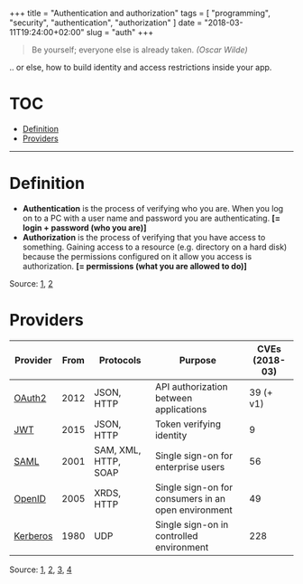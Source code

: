 +++
title = "Authentication and authorization"
tags = [ "programming", "security", "authentication", "authorization" ]
date = "2018-03-11T19:24:00+02:00"
slug = "auth"
+++

> Be yourself; everyone else is already taken. _(Oscar Wilde)_

.. or else, how to build identity and access restrictions inside your app.

# TOC

* [Definition](#definition)
* [Providers](#providers)

----

# Definition

* **Authentication** is the process of verifying who you are. When you log on to a PC with a user name and password you are authenticating. **[= login + password (who you are)]**
* **Authorization** is the process of verifying that you have access to something. Gaining access to a resource (e.g. directory on a hard disk) because the permissions configured on it allow you access is authorization. **[= permissions (what you are allowed to do)]**

Source: [1](https://serverfault.com/questions/57077/what-is-the-difference-between-authentication-and-authorization), [2](https://stackoverflow.com/questions/6556522/authentication-versus-authorization)

# Providers

|  Provider                                                                   | From | Protocols            | Purpose                                             | CVEs (2018-03) |
|-----------------------------------------------------------------------------|------|----------------------|-----------------------------------------------------|----------------|
| [OAuth2](https://en.wikipedia.org/wiki/OAuth#OAuth_2.0)                     | 2012 | JSON, HTTP           | API authorization between applications              | 39 (+ v1)      |
| [JWT](https://en.wikipedia.org/wiki/JSON_Web_Token)                         | 2015 | JSON, HTTP           | Token verifying identity                            | 9              |
| [SAML](https://en.wikipedia.org/wiki/Security_Assertion_Markup_Language)    | 2001 | SAM, XML, HTTP, SOAP | Single sign-on for enterprise users                 | 56             |
| [OpenID](https://en.wikipedia.org/wiki/OpenID)                              | 2005 | XRDS, HTTP           | Single sign-on for consumers in an open environment | 49             |
| [Kerberos](https://en.wikipedia.org/w/index.php?oldid=824622869)            | 1980 | UDP                  | Single sign-on in controlled environment            | 228            |

Source: [1](https://www.softwaresecured.com/federated-identities-openid-vs-saml-vs-oauth/), [2](https://spin.atomicobject.com/2016/05/30/openid-oauth-saml/), [3](https://security.stackexchange.com/questions/5141/how-does-openid-implement-single-sign-on), [4](https://www.owasp.org/index.php/REST_Security_Cheat_Sheet)